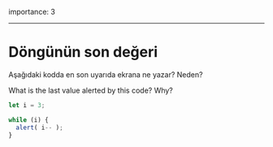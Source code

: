 importance: 3

---

# Döngünün son değeri

Aşağıdaki kodda en son uyarıda ekrana ne yazar? Neden?

What is the last value alerted by this code? Why?

```js
let i = 3;

while (i) {
  alert( i-- );
}
```
